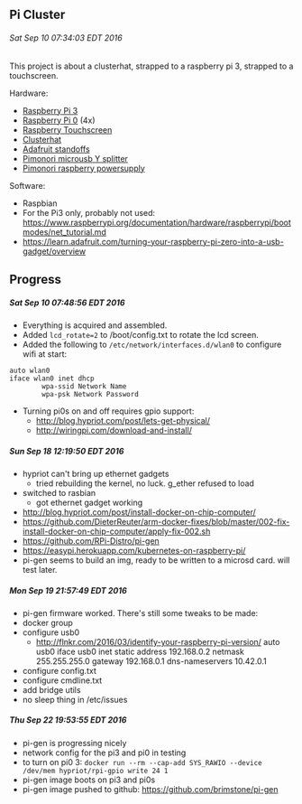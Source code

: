 Pi Cluster
----------
###### Sat Sep 10 07:34:03 EDT 2016

This project is about a clusterhat, strapped to a raspberry pi 3, strapped to a touchscreen.

Hardware:

- [Raspberry Pi 3](https://shop.pimoroni.com/products/raspberry-pi-3)
- [Raspberry Pi 0](https://shop.pimoroni.com/products/raspberry-pi-zero) (4x)
- [Raspberry Touchscreen](https://shop.pimoroni.com/products/raspberry-pi-7-touchscreen-display-with-frame)
- [Clusterhat](https://shop.pimoroni.com/products/cluster-hat)
- [Adafruit standoffs]()
- [Pimonori microusb Y splitter](https://shop.pimoroni.com/products/split-microb-usb-power-cable)
- [Pimonori raspberry powersupply](https://shop.pimoroni.com/products/raspberry-pi-universal-power-supply)

Software:

- Raspbian
- For the Pi3 only, probably not used: https://www.raspberrypi.org/documentation/hardware/raspberrypi/bootmodes/net_tutorial.md
- https://learn.adafruit.com/turning-your-raspberry-pi-zero-into-a-usb-gadget/overview

Progress
--------
##### Sat Sep 10 07:48:56 EDT 2016
- Everything is acquired and assembled.
- Added `lcd_rotate=2` to /boot/config.txt to rotate the lcd screen.
- Added the following to `/etc/network/interfaces.d/wlan0` to configure wifi at start:
```
auto wlan0
iface wlan0 inet dhcp
        wpa-ssid Network Name
        wpa-psk Network Password
```
- Turning pi0s on and off requires gpio support:
  - http://blog.hypriot.com/post/lets-get-physical/
  - http://wiringpi.com/download-and-install/

##### Sun Sep 18 12:19:50 EDT 2016
- hypriot can't bring up ethernet gadgets
  - tried rebuilding the kernel, no luck. g_ether refused to load
- switched to rasbian
  - got ethernet gadget working
- http://blog.hypriot.com/post/install-docker-on-chip-computer/
- https://github.com/DieterReuter/arm-docker-fixes/blob/master/002-fix-install-docker-on-chip-computer/apply-fix-002.sh
- https://github.com/RPi-Distro/pi-gen
- https://easypi.herokuapp.com/kubernetes-on-raspberry-pi/
- pi-gen seems to build an img, ready to be written to a microsd card. will test later.

##### Mon Sep 19 21:57:49 EDT 2016
- pi-gen firmware worked. There's still some tweaks to be made:
- docker group
- configure usb0
  - http://flnkr.com/2016/03/identify-your-raspberry-pi-version/
	auto usb0
	iface usb0 inet static
		address 192.168.0.2
		netmask 255.255.255.0
		gateway 192.168.0.1
		dns-nameservers 10.42.0.1
- configure config.txt
- configure cmdline.txt
- add bridge utils
- no sleep thing in /etc/issues

##### Thu Sep 22 19:53:55 EDT 2016
- pi-gen is progressing nicely
- network config for the pi3 and pi0 in testing
- to turn on pi0 3: `docker run --rm --cap-add SYS_RAWIO --device /dev/mem hypriot/rpi-gpio write 24 1`
- pi-gen image boots on pi3 and pi0s
- pi-gen image pushed to github: https://github.com/brimstone/pi-gen
